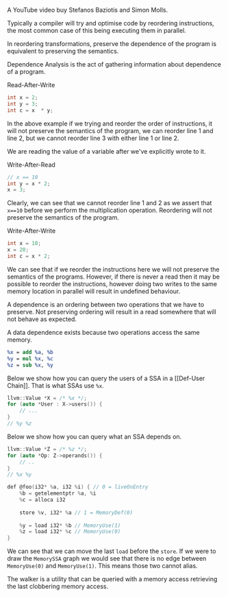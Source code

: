 A YouTube video buy Stefanos Baziotis and Simon Molls.

Typically a compiler will try and optimise code by reordering instructions, the most common case of this being executing them in parallel.

In reordering transformations, preserve the dependence of the program is equivalent to preserving the semantics.

Dependence Analysis is the act of gathering information about dependence of a program.

Read-After-Write
```c
int x = 2;
int y = 3;
int c = x  * y;
```

In the above example if we trying and reorder the order of instructions, it will not preserve the semantics of the program, we can reorder line 1 and line 2, but we cannot reorder line 3 with either line 1 or line 2.

We are reading the value of a variable after we've explicitly wrote to it.

Write-After-Read
```c
// x == 10
int y = x * 2;
x = 3;
```

Clearly, we can see that we cannot reorder line 1 and 2 as we assert that `x==10` before we perform the multiplication operation. Reordering will not preserve the semantics of the program.

Write-After-Write
```c
int x = 10;
x = 20;
int c = x * 2;
```

We can see that if we reorder the instructions here we will not preserve the semantics of the programs. However, if there is never a read then it may be possible to reorder the instructions, however doing two writes to the same memory location in parallel will result in undefined behaviour.

A dependence is an ordering between two operations that we have to preserve. Not preserving ordering will result in a read somewhere that will not behave as expected.

A data dependence exists because two operations access the same memory.

```llvm IR
%x = add %a, %b
%y = mul %x, %c
%z = sub %x, %y
```

Below we show how you can query the users of a SSA in a [[Def-User Chain]].
That is what SSAs use `%x`.
```c
llvm::Value *X = /* %x */;
for (auto *User : X->users()) {
	// ...
}
// %y %z
```

Below we show how you can query what an SSA depends on.
```c
llvm::Value *Z = /* %z */;
for (auto *Op: Z->operands()) {
	// ..
}
// %x %y
```


```c
def @foo(i32* %a, i32 %i) { // 0 = liveOnEntry
	%b = getelementptr %a, %i
	%c = alloca i32
	
	store %v, i32* %a // 1 = MemoryDef(0)
	
	%y = load i32* %b // MemoryUse(1)
	%z = load i32* %c // MemoryUse(0)
}
```

We can see that we can move the last `load` before the `store`. If we were to draw the `MemorySSA` graph we would see that there is no edge between `MemoryUse(0)` and `MemoryUse(1)`. This means those two cannot alias.


The walker is a utility that can be queried with a memory access retrieving the last clobbering memory access.